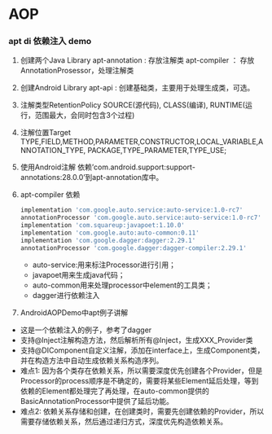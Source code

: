 # AOP
### apt di 依赖注入 demo
1. 创建两个Java Library
	apt-annotation : 存放注解类
	apt-compiler ： 存放AnnotationProsessor，处理注解类

2. 创建Android Library
	apt-api : 创建基础类，主要用于处理生成类，可选。

3. 注解类型RetentionPolicy
	SOURCE(源代码), CLASS(编译), RUNTIME(运行，范围最大，会同时包含3个过程)

4. 注解位置Target
	TYPE,FIELD,METHOD,PARAMETER,CONSTRUCTOR,LOCAL_VARIABLE,ANNOTATION_TYPE, PACKAGE,TYPE_PARAMETER,TYPE_USE;

5. 使用Android注解
	依赖’com.android.support:support-annotations:28.0.0’到apt-annotation库中。

6. apt-compiler 依赖
    ```groovy
    implementation 'com.google.auto.service:auto-service:1.0-rc7'
    annotationProcessor 'com.google.auto.service:auto-service:1.0-rc7'
    implementation 'com.squareup:javapoet:1.10.0'
    implementation 'com.google.auto:auto-common:0.11'
    implementation 'com.google.dagger:dagger:2.29.1'
    annotationProcessor 'com.google.dagger:dagger-compiler:2.29.1'
    ```
   * auto-service:用来标注Processor进行引用；
   * javapoet用来生成java代码；
   * auto-common用来处理processor中element的工具类；
   * dagger进行依赖注入
    

7. AndroidAOPDemo中apt例子讲解
* 这是一个依赖注入的例子，参考了dagger
* 支持@Inject注解构造方法，然后解析所有@Inject，生成XXX_Provider类
* 支持@DIComponent自定义注解，添加在interface上，生成Component类，并在构造方法中自动生成依赖关系构造序列。
* 难点1: 因为各个类存在依赖关系，所以需要深度优先创建各个Provider，但是Processor的process顺序是不确定的，需要将某些Element延后处理，等到依赖的Element都处理完了再处理，在auto-common提供的BasicAnnotationProcessor中提供了延后功能。
* 难点2: 依赖关系存储和创建，在创建类时，需要先创建依赖的Provider，所以需要存储依赖关系，然后通过递归方式，深度优先构造依赖关系。